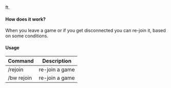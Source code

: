 ft.

#### How does it work?
When you leave a game or if you get disconnected you can re-join it, based on some conditions.

#### Usage

| Command    | Description    |
|------------|----------------|
| /rejoin    | re-join a game |
| /bw rejoin | re-join a game |
